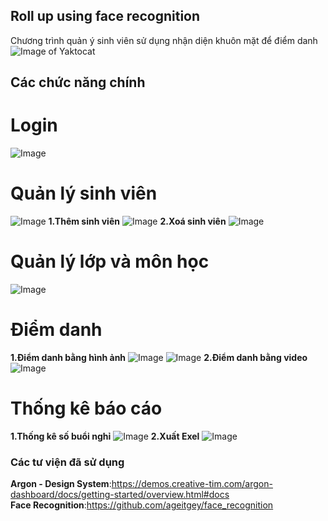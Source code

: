## Roll up using face recognition

Chương trình quản ý sinh viên sử dụng nhận diện khuôn mặt để điểm danh
![Image of Yaktocat](https://octodex.github.com/images/daftpunktocat-guy.gif)
## Các chức năng chính
# Login
![Image](https://github.com/NguyenLamMS/Face-recognition/blob/master/image%20preiew/login.PNG)
# Quản lý sinh viên
![Image](https://github.com/NguyenLamMS/Face-recognition/blob/master/image%20preiew/home.PNG)
**1.Thêm sinh viên**
![Image](https://github.com/NguyenLamMS/Face-recognition/blob/master/image%20preiew/add%20student.PNG)
**2.Xoá sinh viên**
![Image](https://github.com/NguyenLamMS/Face-recognition/blob/master/image%20preiew/delete.PNG)
# Quản lý lớp và môn học
![Image](https://github.com/NguyenLamMS/Face-recognition/blob/master/image%20preiew/manager%20class%20%26%20subject.PNG)
# Điểm danh
**1.Điểm danh bằng hình ảnh**
![Image](https://github.com/NguyenLamMS/Face-recognition/blob/master/image%20preiew/roll%20up.PNG)
![Image](https://github.com/NguyenLamMS/Face-recognition/blob/master/image%20preiew/roll%20up%20image.PNG)
**2.Điểm danh bằng video**
![Image](https://github.com/NguyenLamMS/Face-recognition/blob/master/image%20preiew/roll%20up%20video.PNG)
# Thống kê báo cáo
**1.Thống kê số buổi nghỉ**
![Image](https://github.com/NguyenLamMS/Face-recognition/blob/master/image%20preiew/report.PNG)
**2.Xuất Exel**
![Image](https://github.com/NguyenLamMS/Face-recognition/blob/master/image%20preiew/export%20excel.PNG)

### Các tư viện đã sử dụng
**Argon - Design System**:https://demos.creative-tim.com/argon-dashboard/docs/getting-started/overview.html#docs
</br>
**Face Recognition**:https://github.com/ageitgey/face_recognition
